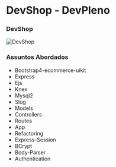 # DevShop - DevPleno

### DevShop
![DevShop](https://github.com/RenatoSiqueira/DevPleno_DevShop/blob/master/devshop.png)

### Assuntos Abordados
- Bootstrap4-ecommerce-uikit
- Express
- Ejs
- Knex
- Mysql2
- Slug
- Models
- Controllers
- Routes
- App
- Refactoring
- Express-Session
- BCrypt
- Body-Parser
- Authentication